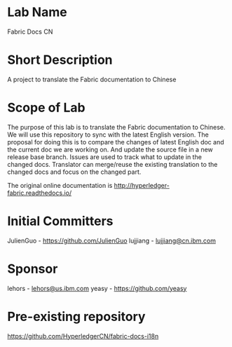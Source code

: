 # Lab Name
Fabric Docs CN

# Short Description
A project to translate the Fabric documentation to Chinese

# Scope of Lab
The purpose of this lab is to translate the Fabric documentation to Chinese. We will use this repository to sync with the latest English version. The proposal for doing this is to compare the changes of latest English doc and the current doc we are working on. And update the source file in a new release base branch. Issues are used to track what to update in the changed docs. Translator can merge/reuse the existing translation to the changed docs and focus on the changed part.
 
The original online documentation is http://hyperledger-fabric.readthedocs.io/

# Initial Committers
JulienGuo - https://github.com/JulienGuo
lujjiang - lujjiang@cn.ibm.com

# Sponsor
lehors - lehors@us.ibm.com
yeasy - https://github.com/yeasy

# Pre-existing repository
https://github.com/HyperledgerCN/fabric-docs-i18n
